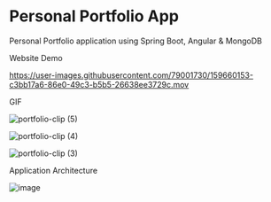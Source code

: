 # Personal Portfolio App
Personal Portfolio application using Spring Boot, Angular &amp; MongoDB

Website Demo

https://user-images.githubusercontent.com/79001730/159660153-c3bb17a6-86e0-49c3-b5b5-26638ee3729c.mov

GIF

![portfolio-clip (5)](https://user-images.githubusercontent.com/79001730/159663592-b694928f-b10c-44a9-9734-68b4325ba5cc.gif)


![portfolio-clip (4)](https://user-images.githubusercontent.com/79001730/159663197-db263238-7ef7-44ab-abe7-d536f924438e.gif)


![portfolio-clip (3)](https://user-images.githubusercontent.com/79001730/159661797-82c5d4ad-ac1b-4e5e-b8fd-f5acf1d7e6c9.gif)


Application Architecture

![image](https://user-images.githubusercontent.com/79001730/159654569-cc4cf51d-226c-465a-bfb0-434b59dce431.png)
